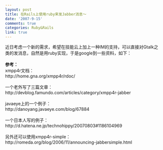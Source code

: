 ```yaml
---
layout: post
title: 在Rails上使用ruby来发Jabber消息～
date: '2007-9-15'
comments: true
categories: Ruby&Rails
link: true
---
```

<p>近日考虑一个新的需求，希望在技能云上加上一种IM的支持，可以直接对Gtalk之类的发消息，自然是用ruby实现，于是google到一些资料，如下：<br />
<br />
<strong>参考：</strong><br />
xmpp4r文档：<br />
http://home.gna.org/xmpp4r/rdoc/<br />
<br />
一个老外写了三篇文章：<br />
http://devblog.famundo.com/articles/category/xmpp4r-jabber<br />
<br />
javaeye上的一个例子：<br />
http://danoyang.javaeye.com/blog/67884<br />
<br />
一个日本人写的例子：<br />
http://d.hatena.ne.jp/technohippy/20070803#1186104969<br />
<br />
另外还可以使用xmpp4r-simple：<br />
http://romeda.org/blog/2006/11/announcing-jabbersimple.html</p>
